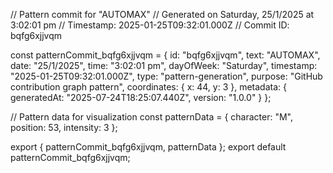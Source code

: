 // Pattern commit for "AUTOMAX"
// Generated on Saturday, 25/1/2025 at 3:02:01 pm
// Timestamp: 2025-01-25T09:32:01.000Z
// Commit ID: bqfg6xjjvqm

const patternCommit_bqfg6xjjvqm = {
  id: "bqfg6xjjvqm",
  text: "AUTOMAX",
  date: "25/1/2025",
  time: "3:02:01 pm",
  dayOfWeek: "Saturday",
  timestamp: "2025-01-25T09:32:01.000Z",
  type: "pattern-generation",
  purpose: "GitHub contribution graph pattern",
  coordinates: {
    x: 44,
    y: 3
  },
  metadata: {
    generatedAt: "2025-07-24T18:25:07.440Z",
    version: "1.0.0"
  }
};

// Pattern data for visualization
const patternData = {
  character: "M",
  position: 53,
  intensity: 3
};

export { patternCommit_bqfg6xjjvqm, patternData };
export default patternCommit_bqfg6xjjvqm;
